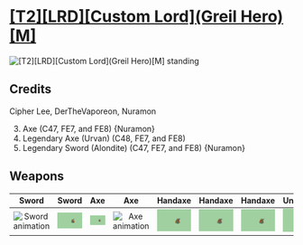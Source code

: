 # [\[T2\]\[LRD\]\[Custom Lord\]\(Greil Hero\)\[M\]](./%5BT2%5D%5BLRD%5D%5BCustom%20Lord%5D(Greil%20Hero)%5BM%5D)

<img src="./1.%20Sword%20(Alondite)/Sword_000.png" alt="[T2][LRD][Custom Lord](Greil Hero)[M] standing" />

## Credits

Cipher Lee, DerTheVaporeon, Nuramon

3. Axe (C47, FE7, and FE8) {Nuramon}
8. Legendary Axe (Urvan) (C48, FE7, and FE8)
8. Legendary Sword (Alondite) (C47, FE7, and FE8) {Nuramon}

## Weapons


|Sword |Sword |Axe |Axe |Handaxe |Handaxe |Handaxe |Unarmed |
|  :---: | :---: | :---: | :---: | :---: | :---: | :---: | :---: |
| <img alt="Sword animation" src="./1.%20Sword%20(Alondite)/Sword.gif" /> | <img alt="Sword animation" src="./1.%20Sword%20(C48,%20FE7,%20and%20FE8)/Sword.gif" /> | <img alt="Axe animation" src="./3.%20Axe%20(C47,%20FE7,%20and%20FE8)/Axe.gif" /> | <img alt="Axe animation" src="./3.%20Axe%20(Urvan)/Axe.gif" /> | <img alt="Handaxe animation" src="./4.%20Handaxe/Handaxe.gif" /> | <img alt="Handaxe animation" src="./4.%20Handaxe%20(Alt)/Handaxe.gif" /> | <img alt="Handaxe animation" src="./4.%20Handaxe%20(Hatchet%20Alt)/Handaxe.gif" /> | <img alt="Unarmed animation" src="./8.%20Unarmed/Unarmed.gif" /> |
